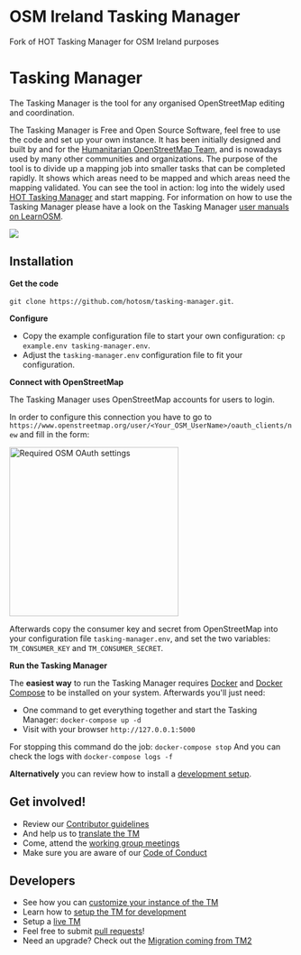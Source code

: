 # OSM Ireland Tasking Manager

Fork of HOT Tasking Manager for OSM Ireland purposes

# Tasking Manager

The Tasking Manager is the tool for any organised OpenStreetMap editing and coordination.

The Tasking Manager is Free and Open Source Software, feel free to use the code and set up your own instance. It has been initially designed and built by and for the [Humanitarian OpenStreetMap Team](https://www.hotosm.org/), and is nowadays used by many other communities and organizations. The purpose of the tool is to divide up a mapping job into smaller tasks that can be completed rapidly. It shows which areas need to be mapped and which areas need the mapping validated. You can see the tool in action: log into the widely used [HOT Tasking Manager](https://tasks.hotosm.org/) and start mapping. For information on how to use the Tasking Manager please have a look on the Tasking Manager [user manuals on LearnOSM](https://learnosm.org/en/coordination/tasking-manager3/).

[<img src="screenshot.jpg" />](./docs/files/screenshot.jpg)

## Installation

**Get the code**

`git clone https://github.com/hotosm/tasking-manager.git`.

**Configure**

* Copy the example configuration file to start your own configuration: `cp example.env tasking-manager.env`.
* Adjust the `tasking-manager.env` configuration file to fit your configuration.

**Connect with OpenStreetMap**

The Tasking Manager uses OpenStreetMap accounts for users to login. 

In order to configure this connection you have to go to `https://www.openstreetmap.org/user/<Your_OSM_UserName>/oauth_clients/new` and fill in the form:

<img width="300" alt="Required OSM OAuth settings" src="docs/assets/osm-oauth-settings.jpg">

Afterwards copy the consumer key and secret from OpenStreetMap into your configuration file `tasking-manager.env`, and set the two variables: `TM_CONSUMER_KEY` and `TM_CONSUMER_SECRET`.

**Run the Tasking Manager**

The **easiest way** to run the Tasking Manager requires [Docker](https://docs.docker.com/get-started/) and [Docker Compose](https://docs.docker.com/compose/) to be installed on your system.  Afterwards you'll just need:

* One command to get everything together and start the Tasking Manager: `docker-compose up -d`
* Visit with your browser `http://127.0.0.1:5000`

For stopping this command do the job: `docker-compose stop`
And you can check the logs with `docker-compose logs -f`

**Alternatively** you can review how to install a [development setup](./docs/setup-development.md).

## Get involved!

* Review our [Contributor guidelines](./docs/contributing.md)
* And help us to [translate the TM](./docs/contributing-translation.md)
* Come, attend the [working group meetings](./docs/working-group.md)
* Make sure you are aware of our [Code of Conduct](./docs/code_of_conduct.md)

## Developers

* See how you can [customize your instance of the TM](./docs/customize.md)
* Learn how to [setup the TM for development](./docs/setup-development.md)
* Setup a [live TM](./docs/setup-live.md)
* Feel free to submit [pull requests](https://github.com/hotosm/tasking-manager/pulls)!
* Need an upgrade? Check out the [Migration coming from TM2](./docs/migration-from-tm2.md)
